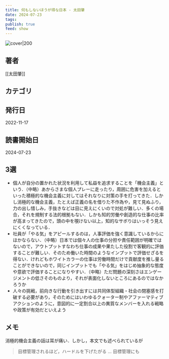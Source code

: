 ```yaml
---
title: 何もしないほうが得な日本 - 太田肇
date: 2024-07-23
tags: 
publish: true
feed: show
---
```

![cover|200](http://books.google.com/books/content?id=O8hfzwEACAAJ&printsec=frontcover&img=1&zoom=1&source=gbs_api)
## 著者
[[太田肇]]
## カテゴリ

## 発行日
2022-11-17
## 読書開始日
2024-07-23

## 3選
 - 個人が自分の置かれた状況を利用して私益を追求することを「機会主義」という．（中略）あからさまな個人プレーに走ったり，周囲に危害を加えるといった積極的な機会主義に対してはそれなりに対策の手を打ってきた．しかし消極的な機会主義，たとえば正義の名を借りた不作為や，見て見ぬふり，力の出し惜しみ，手抜きなどは目に見えにくいので対処が難しい．多くの場合，それを規制する法的根拠もない．しかも知的労働や創造的な仕事の比率が高まってきたので，頭の中を覗けない以上，知的なサボりはいっそう見えにくくなっている．
 - 社員が「やる気」をアピールするのは，人事評価を強く意識しているからにほかならない．（中略）日本では個々人の仕事の分担や責任範囲が明確ではないので，アウトプットすなわち仕事の成果や果たした役割で客観的に評価することが難しい．そのため働いた時間のようなインプットで評価せざるを得ない．けれどもホワイトカラーの仕事は労働時間だけで貢献度を推し量ることができないので，同じインプットでも「やる気」をはじめ抽象的な態度や意欲で評価することになりやすい．（中略）ただ問題の深刻さはエンゲージメントの低さそのものより，それが表面化しないところにあるのではなかろうか
 - 人々の挑戦，前向きな行動を引き出すには共同体型組織・社会の閉塞感を打破する必要があり，そのためにはいわゆるクォーター制やアファーマティブアクションのように，意図的に一定割合以上の異質なメンバーを入れる戦略や政策が有効だといえよう
## メモ
消極的機会主義の話は耳が痛い．しかし，本文でも述べられているが
> 目標管理されるほど，ハードルを下げたがる
> ... 目標管理にも
